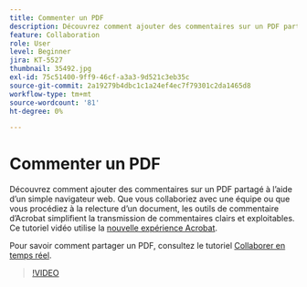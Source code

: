 ```yaml
---
title: Commenter un PDF
description: Découvrez comment ajouter des commentaires sur un PDF partagé à l’aide d’un simple navigateur web
feature: Collaboration
role: User
level: Beginner
jira: KT-5527
thumbnail: 35492.jpg
exl-id: 75c51400-9ff9-46cf-a3a3-9d521c3eb35c
source-git-commit: 2a19279b4dbc1c1a24ef4ec7f79301c2da1465d8
workflow-type: tm+mt
source-wordcount: '81'
ht-degree: 0%

---
```


# Commenter un PDF

Découvrez comment ajouter des commentaires sur un PDF partagé à l’aide d’un simple navigateur web. Que vous collaboriez avec une équipe ou que vous procédiez à la relecture d’un document, les outils de commentaire d’Acrobat simplifient la transmission de commentaires clairs et exploitables. Ce tutoriel vidéo utilise la [nouvelle expérience Acrobat](new-workspace.md).

Pour savoir comment partager un PDF, consultez le tutoriel [Collaborer en temps réel](collaborate.md).

>[!VIDEO](https://video.tv.adobe.com/v/3409184?quality=12&learn=on&hidetitle=true&captions=fre_fr)
